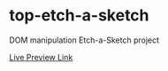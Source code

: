 # top-etch-a-sketch
DOM manipulation Etch-a-Sketch project

[Live Preview Link](https://mojojo-x.github.io/top-etch-a-sketch/)
